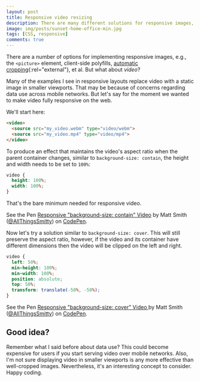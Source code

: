 ```yaml
---
layout: post
title: Responsive video resizing
description: There are many different solutions for responsive images, but video is a media element that's often ignored in fluid layouts. Let's change that by looking at how we can keep video responsive across viewports.
image: img/posts/sunset-home-office-min.jpg
tags: [CSS, responsive]
comments: true
---
```


There are a number of options for implementing responsive images, e.g., the `<picture>` element, client-side polyfills, [automatic cropping](http://cloudinary.com/blog/automatically_art_directed_responsive_images){:rel="external"}, <nobr>et al.</nobr> But what about _video_?

Many of the examples I see in responsive layouts replace video with a static image in smaller viewports. That may be because of concerns regarding data use across mobile networks. But let's say for the moment we wanted to make video fully responsive on the web.

We'll start here:

```html
<video>
  <source src="my_video.webm" type="video/webm">
  <source src="my_video.mp4" type="video/mp4">
</video>
```

To produce an effect that maintains the video's aspect ratio when the parent container changes, similar to `background-size: contain`, the height and width needs to be set to `100%`:

```css
video {
  height: 100%;
  width: 100%;
}
```

That's the bare minimum needed for responsive video.

<div class="embed">
  <p data-height="500" data-theme-id="0" data-slug-hash="KNPOjp" data-default-tab="result" data-user="AllThingsSmitty" data-embed-version="2" data-pen-title="Responsive 'background-size: contain' Video" class="codepen">See the Pen <a href="http://codepen.io/AllThingsSmitty/pen/KNPOjp/">Responsive "background-size: contain" Video</a> by Matt Smith (<a href="http://codepen.io/AllThingsSmitty">@AllThingsSmitty</a>) on <a href="http://codepen.io">CodePen</a>.</p>
  <script async src="https://production-assets.codepen.io/assets/embed/ei.js"></script>
</div>

Now let's try a solution similar to `background-size: cover`. This will still preserve the aspect ratio, however, if the video and its container have different dimensions then the video will be clipped on the left and right.

```css
video {
  left: 50%;
  min-height: 100%;
  min-width: 100%;
  position: absolute;
  top: 50%;
  transform: translate(-50%, -50%);
}
```

<div class="embed">
  <p data-height="500" data-theme-id="0" data-slug-hash="NbLLjb" data-default-tab="result" data-user="AllThingsSmitty" data-embed-version="2" data-pen-title="Responsive 'background-size: cover' Video" class="codepen">See the Pen <a href="http://codepen.io/AllThingsSmitty/pen/NbLLjb/">Responsive "background-size: cover" Video  </a> by Matt Smith (<a href="http://codepen.io/AllThingsSmitty">@AllThingsSmitty</a>) on <a href="http://codepen.io">CodePen</a>.</p>
  <script async src="https://production-assets.codepen.io/assets/embed/ei.js"></script>
</div>


## Good idea?

Remember what I said before about data use? This could become expensive for users if you start serving video over mobile networks. Also, I'm not sure displaying video in smaller viewports is any more effective than well-cropped images. Nevertheless, it's an interesting concept to consider. Happy coding.
